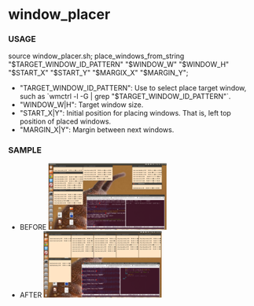 window_placer
==========

<h3> USAGE </h3>
<div>
  source window_placer.sh; place_windows_from_string
  "$TARGET_WINDOW_ID_PATTERN" "$WINDOW_W" "$WINDOW_H" "$START_X" "$START_Y"
  "$MARGIX_X" "$MARGIN_Y";
</div>
<ul>
  <li> "TARGET_WINDOW_ID_PATTERN": Use to select place target window,
    such as  `wmctrl -l -G | grep "$TARGET_WINDOW_ID_PATTERN"`. </li>
  <li> "WINDOW_W|H": Target window size. </li>
  <li> "START_X|Y": Initial position for placing windows.
    That is, left top position of placed windows. </li>
  <li> "MARGIN_X|Y": Margin between next windows. </li>
</ul>

<h3> SAMPLE </h3>
<ul>
  <li> BEFORE
    <img alt="before"
	 src="https://raw.githubusercontent.com/s-noda/shell_test/master/window_placer/images/desktop_capture_before.png"
	 style="width:50%;" />
  </li>
  <li> AFTER
    <img alt="after"
	 src="https://raw.githubusercontent.com/s-noda/shell_test/master/window_placer/images/desktop_capture_after.png"
	 style="width:50%";
	 />
  </li>
</ul>
